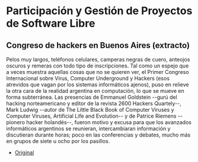 # Participación y Gestión de Proyectos de Software Libre

## Congreso de hackers en Buenos Aires (extracto)

Pelos muy largos, teléfonos celulares, camperas negras de cuero, anteojos oscuros y remeras con todo tipo de inscripciones. 
Tal como un espejo que a veces muestra aquellas cosas que no se quieren ver, el Primer Congreso Internacional sobre Virus, Computer Underground y Hackers
(esos atrevidos que vagan por los sistemas informáticos ajenos), puso en relieve la otra cara de la realidad argentina en computación, lo que se mueve en forma subterránea.
Las presencias de Emmanuel Goldstein --gurú del hacking norteamericano y editor de la revista 2600 Hackers Quartely--,
Mark Ludwig --autor de The Little Black Book of Computer Viruses y Computer Viruses, Artificial Life and Evolution-- y de Patrice Riemens --pionero hacker holandés--,
fueron motivo y excusa para que los avanzados informáticos argentinos se reunieran, intercambiaran información y discutieran durante horas;
poco en las conferencias y debates, mucho más en grupos de siete u ocho por los pasillos.

* [Original](https://web.archive.org/web/20050907001503/http://www.ubik.com.ar/303/congresohvcu.htm) 

